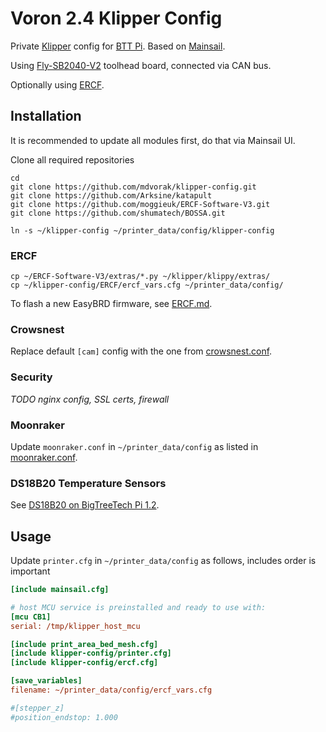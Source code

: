 # Voron 2.4 Klipper Config

Private [Klipper](https://www.klipper3d.org/) config for [BTT Pi](https://github.com/bigtreetech/CB1). 
Based on [Mainsail](https://github.com/mainsail-crew/mainsail-config#readme).

Using [Fly-SB2040-V2](https://mellow-3d.github.io/fly_sb2040_v2_general.html) toolhead board, connected via CAN bus.

Optionally using [ERCF](https://github.com/EtteGit/EnragedRabbitProject).

## Installation

It is recommended to update all modules first, do that via Mainsail UI.

Clone all required repositories

```shell
cd
git clone https://github.com/mdvorak/klipper-config.git
git clone https://github.com/Arksine/katapult
git clone https://github.com/moggieuk/ERCF-Software-V3.git
git clone https://github.com/shumatech/BOSSA.git

ln -s ~/klipper-config ~/printer_data/config/klipper-config
```

### ERCF

```shell
cp ~/ERCF-Software-V3/extras/*.py ~/klipper/klippy/extras/
cp ~/klipper-config/ERCF/ercf_vars.cfg ~/printer_data/config/
```

To flash a new EasyBRD firmware, see [ERCF.md](./ERCF.md).

### Crowsnest

Replace default `[cam]` config with the one from [crowsnest.conf](./crowsnest.conf).

### Security

_TODO nginx config, SSL certs, firewall_

### Moonraker

Update `moonraker.conf` in `~/printer_data/config` as listed in [moonraker.conf](./moonraker.conf).

### DS18B20 Temperature Sensors

See [DS18B20 on BigTreeTech Pi 1.2](https://gist.github.com/mdvorak/2fccca3fa9f76f5a2e11e567797c76d6).

## Usage

Update `printer.cfg` in `~/printer_data/config` as follows, includes order is important

```ini
[include mainsail.cfg]

# host MCU service is preinstalled and ready to use with:
[mcu CB1]
serial: /tmp/klipper_host_mcu

[include print_area_bed_mesh.cfg]
[include klipper-config/printer.cfg]
[include klipper-config/ercf.cfg]

[save_variables]
filename: ~/printer_data/config/ercf_vars.cfg

#[stepper_z]
#position_endstop: 1.000
```
